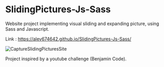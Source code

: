 # SlidingPictures-Js-Sass

Website project implementing visual sliding and expanding picture, using Sass and Javascript.

Link : https://alev674642.github.io/SlidingPictures-Js-Sass/

![CaptureSlidingPicturesSite](https://user-images.githubusercontent.com/49307036/151155183-903f72e3-5541-4ac9-94cc-47b3af43419d.PNG)

Project inspired by a youtube challenge (Benjamin Code).

